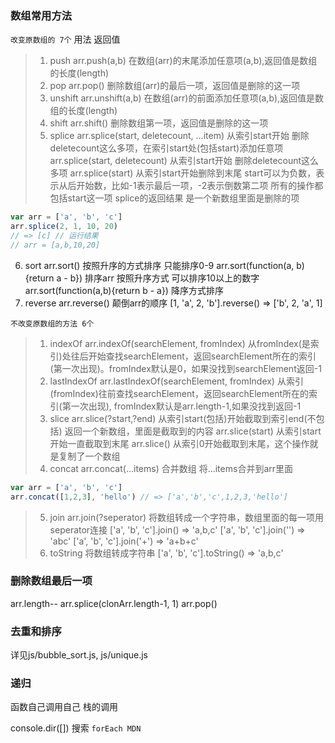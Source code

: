 ### 数组常用方法
`改变原数组的 7个`
用法  返回值
> 1. push
arr.push(a,b)
在数组(arr)的末尾添加任意项(a,b),返回值是数组的长度(length)
> 2. pop
arr.pop()
删除数组(arr)的最后一项，返回值是删除的这一项
> 3. unshift
arr.unshift(a,b)
在数组(arr)的前面添加任意项(a,b),返回值是数组的长度(length)
> 4. shift
arr.shift()
删除数组第一项，返回值是删除的这一项
> 5. splice
arr.splice(start, deletecount, ...item)
从索引start开始 删除deletecount这么多项，在索引start处(包括start)添加任意项
arr.splice(start, deletecount)
从索引start开始 删除deletecount这么多项
arr.splice(start)
从索引start开始删除到末尾
start可以为负数，表示从后开始数，比如-1表示最后一项，-2表示倒数第二项
所有的操作都包括start这一项
splice的返回结果 是一个新数组里面是删除的项
```javascript
var arr = ['a', 'b', 'c']
arr.splice(2, 1, 10, 20) 
// => [c] // 运行结果
// arr = [a,b,10,20]
```
6. sort
arr.sort()
按照升序的方式排序 只能排序0-9
arr.sort(function(a, b) {return a - b})
排序arr 按照升序方式 可以排序10以上的数字
arr.sort(function(a,b){return b - a})
降序方式排序
7. reverse
arr.reverse()
颠倒arr的顺序
[1, 'a', 2, 'b'].reverse() => ['b', 2, 'a', 1]

`不改变原数组的方法 6个`
> 1. indexOf
arr.indexOf(searchElement, fromIndex)
从fromIndex(是索引)处往后开始查找searchElement，返回searchElement所在的索引(第一次出现)。fromIndex默认是0，如果没找到searchElement返回-1
> 2. lastIndexOf
arr.lastIndexOf(searchElement, fromIndex)
从索引(fromIndex)往前查找searchElement，返回searchElement所在的索引(第一次出现), fromIndex默认是arr.length-1,如果没找到返回-1
> 3. slice
arr.slice(?start,?end)
从索引start(包括)开始截取到索引end(不包括)
返回一个新数组，里面是截取到的内容
arr.slice(start)
从索引start开始一直截取到末尾
arr.slice()
从索引0开始截取到末尾，这个操作就是复制了一个数组
> 4. concat
arr.concat(...items)
合并数组 将...items合并到arr里面
```javascript
var arr = ['a', 'b', 'c']
arr.concat([1,2,3], 'hello') // => ['a','b','c',1,2,3,'hello']
```
> 5. join
arr.join(?seperator)
将数组转成一个字符串，数组里面的每一项用seperator连接
['a', 'b', 'c'].join() => 'a,b,c'
['a', 'b', 'c'].join('') => 'abc'
['a', 'b', 'c'].join('+') => 'a+b+c'
> 6. toString
将数组转成字符串
['a', 'b', 'c'].toString() => 'a,b,c'

### 删除数组最后一项
arr.length--
arr.splice(clonArr.length-1, 1)
arr.pop()

### 去重和排序 
详见js/bubble_sort.js, js/unique.js

### 递归
函数自己调用自己
栈的调用

console.dir([])
搜索
`forEach MDN`